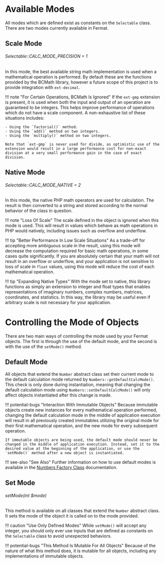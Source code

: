 # Available Modes

All modes which are defined exist as constants on the `Selectable` class. There are two modes currently available in Fermat.

## Scale Mode

###### Selectable::CALC_MODE_PRECISION = 1

In this mode, the best available string math implementation is used when a mathematical operation is performed. By default these are the functions provided by the BCMath library, however a future scope of this project is to provide integration with `ext-decimal`.

!!! note "For Certain Operations, BCMath Is Ignored"
    If the `ext-gmp` extension is present, it is used when both the input and output of an operation are guaranteed to be integers. This helps improve performance of operations which do not have a scale component. A non-exhaustive list of these situations includes:
    
    - Using the `factorial()` method.
    - Using the `add()` method on two integers.
    - Using the `multiply()` method on two integers.
    
    Note that `ext-gmp` is never used for divide, as optimistic use of the extension would result in a large performance cost for non-exact division at a very small performance gain in the case of exact division.
    
## Native Mode

###### Selectable::CALC_MODE_NATIVE = 2

In this mode, the native PHP math operators are used for calculation. The result is then converted to a string and stored according to the normal behavior of the class in question.

!!! note "Loss Of Scale"
    The scale defined in the object is ignored when this mode is used. This will result in values which behave as math operations in PHP would natively, including issues such as overflow and underflow.
    
!!! tip "Better Performance In Low Scale Situations"
    As a trade-off for accepting more ambiguous scale in the result, using this mode will decrease the computation required for basic math operations, in some cases quite significantly. If you are absolutely certain that your math will not result in an overflow or underflow, and your application is not sensitive to loss of scale in `float` values, using this mode will reduce the cost of each mathematical operation.
    
!!! tip "Expanding Native Types"
    With the mode set to native, this library functions as simply an extension to integer and float types that enables representations of imaginary numbers, complex numbers, matrices, coordinates, and statistics. In this way, the library may be useful even if arbitrary scale is not necessary for your application.
    
# Controlling the Mode of Objects

There are two main ways of controlling the mode used by your Fermat objects. The first is through the use of the default mode, and the second is with the use of the `setMode()` method.

## Default Mode

All objects that extend the `Number` abstract class set their current mode to the default calculation mode returned by `Numbers::getDefaultCalcMode()`. This check is only done during instantiation, meaning that changing the default calculation mode using `Numbers::setDefaultCalcMode()` will only affect objects instantiated after this change is made.

!!! potential-bugs "Interaction With Immutable Objects"
    Because immutable objects create new instances for every mathematical operation performed, changing the default calculation mode in the middle of application execution will result in all previously created immutables utilizing the original mode for their first mathematical operation, and the new mode for every subsequent operation.
    
    If immutable objects are being used, the default mode should never be changed in the middle of application execution. Instead, set it to the desired value at the beginning of the application, or use the `setMode()` method after a new object is instantiated.
    
!!! see-also "See Also"
    Further information on how to use default modes is available in the [Numbers Factory Class](using-factories.md#the-numbers-factory-class) documentation.
    
## Set Mode

###### setMode(int $mode)

This method is available on all classes that extend the `Number` abstract class. It sets the mode of the object it is called on to the mode provided. 

!!! caution "Use Only Defined Modes"
    While `setMode()` will accept any integer, you should only ever use inputs that are defined as constants on the `Selectable` class to avoid unexpected behaviors.
    
!!! potential-bugs "This Method Is Mutable For All Objects"
    Because of the nature of what this method does, it is mutable for all objects, including any implementations of immutable objects.